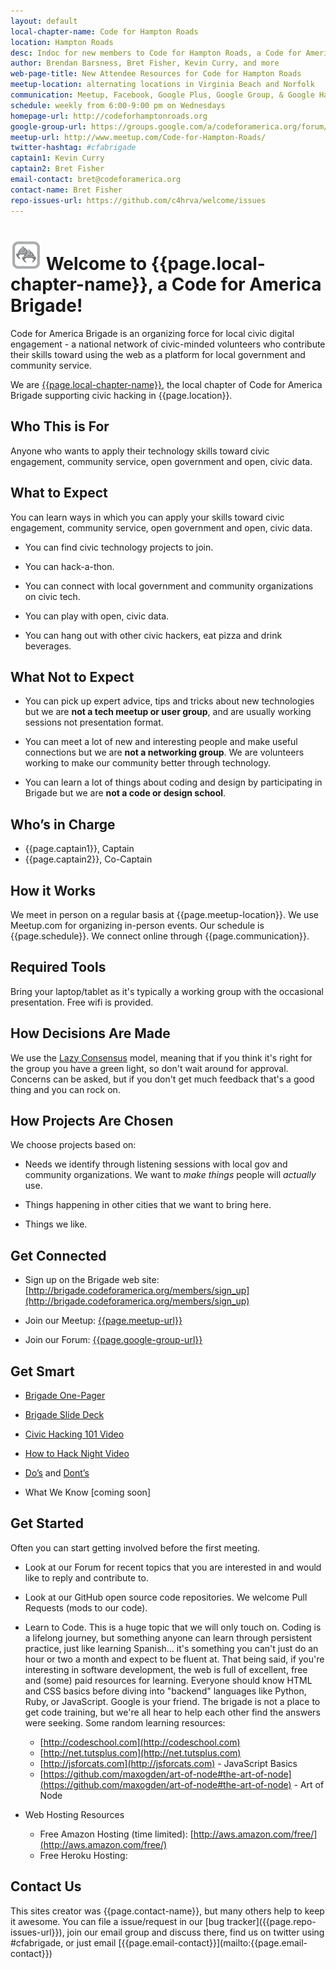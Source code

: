 ```yaml
---
layout: default
local-chapter-name: Code for Hampton Roads
location: Hampton Roads
desc: Indoc for new members to Code for Hampton Roads, a Code for America Brigade
author: Brendan Barsness, Bret Fisher, Kevin Curry, and more
web-page-title: New Attendee Resources for Code for Hampton Roads
meetup-location: alternating locations in Virginia Beach and Norfolk
communication: Meetup, Facebook, Google Plus, Google Group, & Google Hangouts
schedule: weekly from 6:00-9:00 pm on Wednesdays
homepage-url: http://codeforhamptonroads.org
google-group-url: https://groups.google.com/a/codeforamerica.org/forum/#!forum/c4hrva
meetup-url: http://www.meetup.com/Code-for-Hampton-Roads/
twitter-hashtag: #cfabrigade
captain1: Kevin Curry
captain2: Bret Fisher
email-contact: bret@codeforamerica.org
contact-name: Bret Fisher
repo-issues-url: https://github.com/c4hrva/welcome/issues
---
```

# <img src="/Brigade-Icon.png" alt="Drawing" style="width: 50px;"/> Welcome to {{page.local-chapter-name}}, a Code for America Brigade!

Code for America Brigade is an organizing force for local civic digital engagement - a national network of civic-minded volunteers who contribute their skills toward using the web as a platform for local government and community service.

We are [{{page.local-chapter-name}}]({{page.homepage-url}}), the local chapter of Code for America Brigade supporting civic hacking in {{page.location}}.


## Who This is For
Anyone who wants to apply their technology skills toward civic engagement, community service, open government and open, civic data.


## What to Expect
You can learn ways in which you can apply your skills toward civic engagement, community service, open government and open, civic data.

* You can find civic technology projects to join.

* You can hack-a-thon.

* You can connect with local government and community organizations on civic tech.

* You can play with open, civic data.

* You can hang out with other civic hackers, eat pizza and drink beverages.


## What Not to Expect

* You can pick up expert advice, tips and tricks about new technologies but we are **not a tech meetup or user group**, and are usually working sessions not presentation format.

* You can meet a lot of new and interesting people and make useful connections but we are **not a networking group**. We are volunteers working to make our community better through technology.

* You can learn a lot of things about coding and design by participating in Brigade but we are **not a code or design school**.


## Who’s in Charge
* {{page.captain1}}, Captain
* {{page.captain2}}, Co-Captain


## How it Works

We meet in person on a regular basis at {{page.meetup-location}}. We use Meetup.com for organizing in-person events. Our schedule is {{page.schedule}}. We connect online through {{page.communication}}.

## Required Tools

Bring your laptop/tablet as it's typically a working group with the occasional presentation.  Free wifi is provided.

## How Decisions Are Made

We use the [Lazy Consensus](http://rave.apache.org/docs/governance/lazyConsensus.html) model, meaning that if you think it's right for the group you have a green light, so don't wait around for approval. Concerns can be asked, but if you don't get much feedback that's a good thing and you can rock on.


## How Projects Are Chosen

We choose projects based on:

* Needs we identify through listening sessions with local gov and community organizations. We want to *make things* people will *actually* use.

* Things happening in other cities that we want to bring here.

* Things we like.


## Get Connected

* Sign up on the Brigade web site: [http://brigade.codeforamerica.org/members/sign_up](http://brigade.codeforamerica.org/members/sign_up)

* Join our Meetup: [{{page.meetup-url}}]({{page.meetup-url}})

* Join our Forum: [{{page.google-group-url}}]({{page.google-group-url}})


## Get Smart

* [Brigade One-Pager](https://docs.google.com/document/d/1OY0s8BJR9A2aW1ivlNACTbi0dWOh9njYpHp53G1shFs/edit)

* [Brigade Slide Deck](https://docs.google.com/presentation/d/1MSyVMauTv4HcPcgXmF2l-Afzjw35UfieCj5mKDK7fvY/edit#slide=id.p)

* [Civic Hacking 101 Video](http://www.youtube.com/watch?v=wH6LnW_qjeI)

* [How to Hack Night Video](http://www.youtube.com/watch?v=ge6AQVG36mQ)

* [Do’s](http://www.codeforamerica.org/2013/01/23/do-this-lessons-from-brigade-year-one/) and [Dont’s](http://www.codeforamerica.org/2013/02/27/lessons-learned-from-brigade-year-one-dont-do-this/)

* What We Know [coming soon]


## Get Started

Often you can start getting involved before the first meeting.

* Look at our Forum for recent topics that you are interested in and would like to reply and contribute to.  

* Look at our GitHub open source code repositories. We welcome Pull Requests (mods to our code).  

* Learn to Code. This is a huge topic that we will only touch on. Coding is a lifelong journey, but something anyone can learn through persistent practice, just like learning Spanish... it's something you can't just do an hour or two a month and expect to be fluent at. That being said, if you're interesting in software development, the web is full of excellent, free and (some) paid resources for learning. Everyone should know HTML and CSS basics before diving into "backend" languages like Python, Ruby, or JavaScript. Google is your friend. The brigade is not a place to get code training, but we're all hear to help each other find the answers were seeking. Some random learning resources:
  * [http://codeschool.com](http://codeschool.com)
  * [http://net.tutsplus.com](http://net.tutsplus.com)
  * [http://jsforcats.com](http://jsforcats.com) - JavaScript Basics
  * [https://github.com/maxogden/art-of-node#the-art-of-node](https://github.com/maxogden/art-of-node#the-art-of-node) - Art of Node


* Web Hosting Resources
    * Free Amazon Hosting (time limited): [http://aws.amazon.com/free/](http://aws.amazon.com/free/)
    * Free Heroku Hosting: 

<h2 id="contact">Contact Us</h2>
This sites creator was {{page.contact-name}}, but many others help to keep it awesome. You can file a issue/request in our [bug tracker]({{page.repo-issues-url}}), join our email group and discuss there, find us on twitter using #cfabrigade, or just email [{{page.email-contact}}](mailto:{{page.email-contact}})
